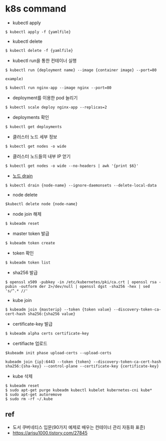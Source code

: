 # k8s command

- kubectl apply
```
$ kubectl apply -f {yamlfile}
```

- kubectl delete
```
$ kubectl delete -f {yamlfile}
```

- kubectl run을 통한 컨테이너 실행
```
$ kubectl run {deployment name} --image {container image} --port=80

example)

$ kubectl run nginx-app --image nginx --port=80
```

- deployment를 이용한 pod 늘리기
```
$ kubectl scale deploy nginx-app --replicas=2
```

- deployments 확인
```
$ kubectl get deployments
```

- 클러스터 노드 세부 정보
```
$ kubectl get nodes -o wide
```

- 클러스터 노드들의 내부 IP 얻기
```
$ kubectl get nodes -o wide --no-headers | awk '{print $6}'
```


- [노드 drain](https://discuss.kubernetes.io/t/not-able-to-join-node-to-master/7123/6)
```
$ kubectl drain {node-name} --ignore-daemonsets --delete-local-data
```

- node delete
```
$kubectl delete node {node-name}
```

- node join 해제
```
$ kubeadm reset
```

- master token 발급
```
$ kubeadm token create
```

- token 확인
```
$ kubeadm token list
```

- sha256 발급
```
$ openssl x509 -pubkey -in /etc/kubernetes/pki/ca.crt | openssl rsa -pubin -outform der 2>/dev/null | openssl dgst -sha256 -hex | sed 's/^.* //'
```

- kube join
```
$ kubeadm join {masterip} --token {token value} --discovery-token-ca-cert-hash sha256:{sha256 value}
```

- certificate-key 발급
```
$ kubeadm alpha certs certificate-key
```

- certifiacte 업로드
```
$kubeadm init phase upload-certs --upload-certs
```

```
kubeadm join {ip}:6443 --token {token} --discovery-token-ca-cert-hash sha256:{sha-key} --control-plane --certificate-key {certificate-key}
```

- kube 삭제
```
$ kubeadm reset
$ sudo apt-get purge kubeadm kubectl kubelet kubernetes-cni kube*
$ sudo apt-get autoremove
$ sudo rm -rf ~/.kube
```

## ref
- 도서 쿠버네티스 입문(90가지 예제로 배우는 컨테이너 관리 자동화 표준)
- https://arisu1000.tistory.com/27845